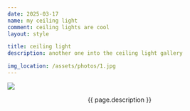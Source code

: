 ```yaml
---
date: 2025-03-17 
name: my ceiling light 
comment: ceiling lights are cool
layout: style

title: ceiling light 
description: another one into the ceiling light gallery

img_location: /assets/photos/1.jpg
---
```

<div class="row justify-content-center">
    <div class="col-10" style="max-height: 400px">
        <img style="margin: auto;display: block; max-width: 100%; max-height: 100%; object-fit: scale-down;" src="{{ page.img_location }}"/>
    <div>
    <p class="mt-1 mb-0" style="text-align: center;">{{ page.description }}</p>
</div>







